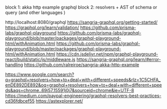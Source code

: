 

block 1: akka http example graphql
block 2: resolvers + AST of schema or query (and other languages )

http://localhost:8080/graphql
https://sangria-graphql.org/getting-started/
https://graphql.org/learn/validation/
https://github.com/prisma-labs/graphql-playground
https://github.com/prisma-labs/graphql-playground/blob/master/packages/graphql-playground-html/withAnimation.html
https://github.com/prisma-labs/graphql-playground/blob/master/packages/graphql-playground-html/withAnimation.html
https://cdn.jsdelivr.net/npm/graphql-playground-react/build/static/js/middleware.js
https://sangria-graphql.org/learn/#error-handling
https://github.com/ralreiroe/sangria-akka-http-example

https://www.google.com/search?q=graphql+resolvers+how+to+deal+with+different+speeds&rlz=1C5CHFA_enDE892DE892&oq=graphql+resolvers+how+to+deal+with+different+speeds&aqs=chrome..69i57.15591j0j7&sourceid=chrome&ie=UTF-8
https://medium.com/paypal-engineering/graphql-resolvers-best-practices-cd36fdbcef55
https://astexplorer.net/
